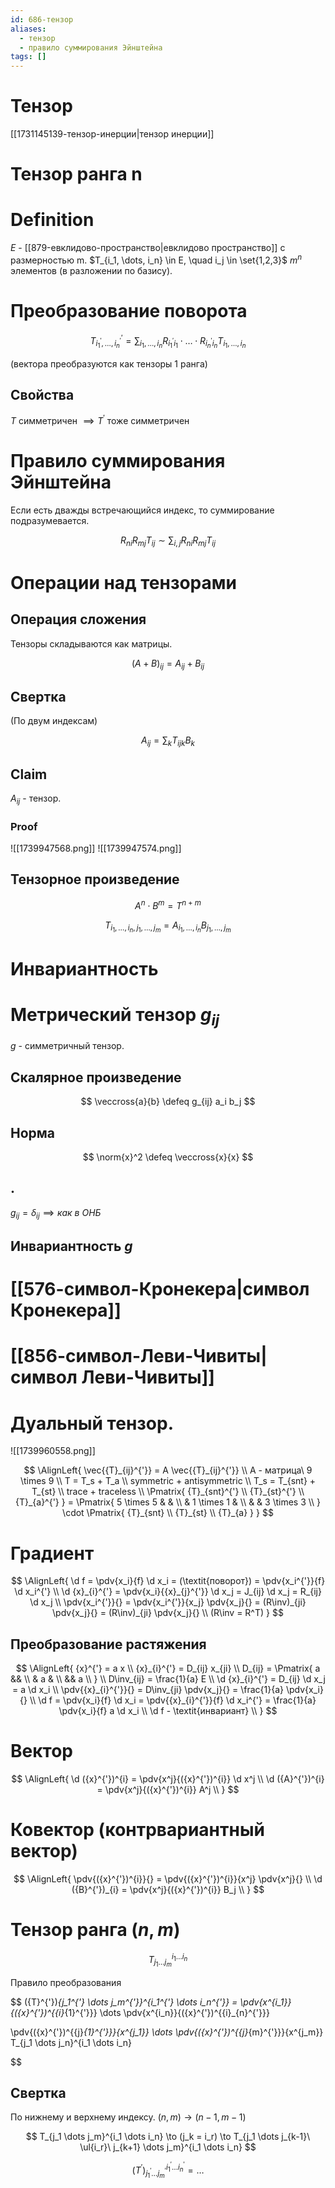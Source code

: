 ```yaml
---
id: 686-тензор
aliases:
  - тензор
  - правило суммирования Эйнштейна
tags: []
---
```


# Тензор

[[1731145139-тензор-инерции|тензор инерции]]

# Тензор ранга n

# Definition

$E$ - [[879-евклидово-пространство|евклидово пространство]] с размерностью m.
$T_{i_1, \dots, i_n} \in E, \quad i_j \in \set{1,2,3}$
$m^n$ элементов (в разложении по базису).

# Преобразование поворота

$$
T^{'}_{i_{1}^{'}, \dots, i_{n}^{'}} = \sum_{i_1, \dots, i_n}{R_{i_{1}^{'} i_1} \cdot \dots \cdot R_{i_{n}^{'} i_n}} T_{i_1, \dots, i_n}
$$

(вектора преобразуются как тензоры 1 ранга)

## Свойства

$T$ симметричен $\implies {T}^{'}$ тоже симметричен

# Правило суммирования Эйнштейна

Если есть дважды встречающийся индекс, то суммирование подразумевается.

$$
R_{ni} R_{mj} T_{ij} \sim \sum_{i,j}{R_{ni} R_{mj} T_{ij}}
$$

# Операции над тензорами

## Операция сложения

Тензоры складываются как матрицы.

$$
(A + B)_{ij} = A_{ij} + B_{ij}
$$

## Свертка

(По двум индексам)

$$
A_{ij} = \sum_{k}{T_{ijk} B_k}
$$

## Claim

$A_{ij}$ - тензор.

### Proof

![[1739947568.png]]
![[1739947574.png]]

## Тензорное произведение

$$
A^n \cdot B^m = T^{n + m}
$$

$$
T_{i_1, \dots, i_n, j_1, \dots, j_m} = A_{i_1, \dots, i_{n}} B_{j_{1}, \dots, j_{m}}
$$

# Инвариантность

# Метрический тензор $g_{ij}$

$g$ - симметричный тензор.

## Скалярное произведение

$$
\veccross{a}{b} \defeq g_{ij} a_i b_j
$$

## Норма

$$
\norm{x}^2 \defeq \veccross{x}{x}
$$

## .

$g_{ij} = \delta_{ij} \implies \textit{как в ОНБ}$

## Инвариантность $g$

# [[576-символ-Кронекера|символ Кронекера]]

# [[856-символ-Леви-Чивиты|символ Леви-Чивиты]]

# Дуальный тензор.

![[1739960558.png]]

$$
\AlignLeft{
\vec{{T}_{ij}^{'}} = A \vec{{T}_{ij}^{'}} \\
A - матрица\ 9 \times 9 \\
T = T_s + T_a \\
symmetric + antisymmetric \\
T_s = T_{snt} + T_{st} \\
trace + traceless \\
\Pmatrix{
{T}_{snt}^{'} \\
{T}_{st}^{'} \\
{T}_{a}^{'}
} = \Pmatrix{
5 \times 5 & & \\
& 1 \times 1 & \\
& & 3 \times 3 \\
} \cdot \Pmatrix{
{T}_{snt} \\
{T}_{st} \\
{T}_{a}
}
}
$$

# Градиент

$$
\AlignLeft{
\d f = \pdv{x_i}{f} \d x_i = (\textit{поворот}) = \pdv{x_i^{'}}{f} \d x_i^{'} \\
\d {x}_{i}^{'} = \pdv{x_i}{{x}_{j}^{'}} \d x_j = J_{ij} \d x_j = R_{ij} \d x_j \\
\pdv{x_i^{'}}{} = \pdv{x_i^{'}}{x_j} \pdv{x_j}{} =
(R\inv)_{ji} \pdv{x_j}{} = (R\inv)_{ji} \pdv{x_j}{} \\
(R\inv = R^T)
}
$$

## Преобразование растяжения

$$
\AlignLeft{
{x}^{'} = a x \\
{x}_{i}^{'} = D_{ij} x_{ji} \\
D_{ij} = \Pmatrix{
a && \\
& a & \\
&& a \\
} \\
D\inv_{ij} = \frac{1}{a} E \\
\d {x}_{i}^{'} = D_{ij} \d x_j = a \d x_i \\
\pdv{{x}_{i}^{'}}{} = D\inv_{ji} \pdv{x_j}{} = \frac{1}{a} \pdv{x_i}{} \\
\d f = \pdv{x_i}{f} \d x_i = \pdv{{x}_{i}^{'}}{f} \d x_i^{'} =
\frac{1}{a} \pdv{x_i}{f} a \d x_i \\
\d f - \textit{инвариант} \\
}
$$

# Вектор

$$
\AlignLeft{
\d ({x}^{'})^{i} = \pdv{x^j}{({x}^{'})^{i}} \d x^j \\
\d ({A}^{'})^{i} = \pdv{x^j}{({x}^{'})^{i}} A^j \\
}
$$

# Ковектор (контрвариантный вектор)

$$
\AlignLeft{
\pdv{({x}^{'})^{i}}{} = \pdv{({x}^{'})^{i}}{x^j} \pdv{x^j}{} \\
\d ({B}^{'})_{i} = \pdv{x^j}{({x}^{'})^{i}} B_j \\
}
$$

# Тензор ранга $(n,m)$

$$
T_{j_1 \dots j_m}^{i_1 \dots i_n}
$$

Правило преобразования

$$
({T}^{'})_{j_1^{'} \dots j_m^{'}}^{i_1^{'} \dots i_n^{'}} =
\pdv{x^{i_1}}{({x}^{'})^{{i}_{1}^{'}}} \dots \pdv{x^{i_n}}{({x}^{'})^{{i}_{n}^{'}}}

\pdv{({x}^{'})^{{j}_{1}^{'}}}{x^{j_1}} \dots \pdv{({x}^{'})^{{j}_{m}^{'}}}{x^{j_m}}
T_{j_1 \dots j_n}^{i_1 \dots i_n}


$$

## Свертка

По нижнему и верхнему индексу.
$(n,m) \to (n-1, m-1)$

$$
T_{j_1 \dots j_m}^{i_1 \dots i_n} \to (j_k = i_r) \to
T_{j_1 \dots j_{k-1}\ \ul{i_r}\ j_{k+1} \dots j_m}^{i_1 \dots i_n}
$$

$$
({T}^{'})_{j_1^{'} \dots j_m^{'}}^{i_1^{'} \dots i_n^{'}} = \dots
$$
